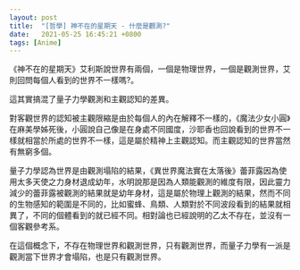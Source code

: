 ```yaml
---
layout: post
title:  "[哲學] 神不在的星期天 - 什麼是觀測?"
date:   2021-05-25 16:45:21 +0800
tags: [Anime]
---
```


《神不在的星期天》艾利斯說世界有兩個，一個是物理世界，一個是觀測世界，艾則回問每個人看到的世界不一樣嗎?。

這其實搞混了量子力學觀測和主觀認知的差異。

對客觀世界的認知被主觀限縮是由於每個人的內在解釋不一樣的，《魔法少女小圓》在麻美學姊死後，小圓說自己像是在身處不同國度，沙耶香也回說看到的世界不一樣就相當於所處的世界不一樣，這是屬於精神上主觀認知。而主觀認知的世界當然有無窮多個。

量子力學認為世界是由觀測塌陷的結果，《異世界魔法實在太落後》蕾菲露因為使用太多天使之力身材退成幼年，水明說那是因為人類能觀測的維度有限，因此靈力減少的蕾菲露被觀測的結果就是幼年身材，這是屬於物理上觀測的結果，然而不同的生物感知的範圍是不同的，比如蜜蜂、鳥類、人類對於不同波段看到的結果就相異了，不同的個體看到的就已經不同。相對論也已經說明的乙太不存在，並沒有一個客觀參考系。 

在這個概念下，不存在物理世界和觀測世界，只有觀測世界，而量子力學有一派是觀測當下世界才會塌陷，也是只有觀測世界。